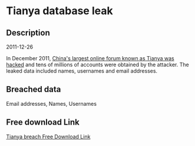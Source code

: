 # Tianya database leak

## Description

2011-12-26

In December 2011, <a href="http://thehackernews.com/2011/12/tianya-chinas-biggest-online-forum-40.html" target="_blank" rel="noopener">China's largest online forum known as Tianya was hacked</a> and tens of millions of accounts were obtained by the attacker. The leaked data included names, usernames and email addresses.

## Breached data

Email addresses, Names, Usernames

## Free download Link

[Tianya breach Free Download Link](https://tinyurl.com/2b2k277t)